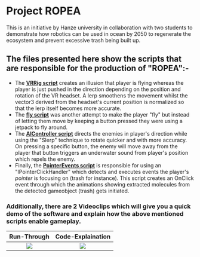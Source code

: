 # Project ROPEA
This is an initiative by Hanze university in collaboration with two students to demonstrate how robotics can be used in ocean by 2050 to regenerate the ecosystem and prevent excessive trash being built up.
## The files presented here show the scripts that are responsible for the production of "ROPEA":-

* The [**VRRig script**](ROPEA_Unity/Assets/Scripts/VRRig.cs) creates an illusion that player is flying whereas the player is just pushed in the direction depending on the position and rotation of the VR headset. A lerp smoothens the movement whilst the vector3 derived from the headset's current position is normalized so that the lerp itself becomes more accurate.
* The [**fly script**](ROPEA_Unity/Assets/Scripts/fly.cs) was another attempt to make the player "fly" but instead of letting them move by keeping a button pressed they were using a jetpack to fly around.
* The [**AIController script**](ROPEA_Unity/Assets/Scripts/AIController.cs) directs the enemies in player's direction while using the "Slerp" technique to rotate quicker and with more accuracy. On pressing a specific button, the enemy will move away from the player that button triggers an underwater sound from player's position which repels the enemy.
* Finally, the [**PointerEvents script**](ROPEA_Unity/Assets/Scripts/PointerEvents.cs) is responsible for using an "IPointerClickHandler" which detects and executes events the player's _pointer_ is focusing on (trash for instance). This script creates an OnClick event through which the animations showing extracted molecules from the detected gameobject (trash) gets initiated.

### Additionally, there are 2 Videoclips which will give you a quick demo of the software and explain how the above mentioned scripts enable gameplay.
Run-Through             |  Code-Explaination
:-------------------------:|:-------------------------:
[![](http://img.youtube.com/vi/_fxo8h80w28/0.jpg)](http://www.youtube.com/watch?v=_fxo8h80w28 "Stardome - A 3D Dome Painting Experience!!") | [![](http://img.youtube.com/vi/7ikp7RgcbZM/0.jpg)](http://www.youtube.com/watch?v=7ikp7RgcbZM "StarDome - Code Explaination")
